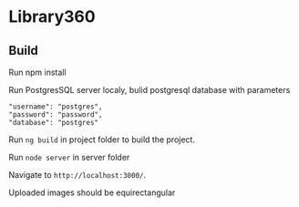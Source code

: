 # Library360


## Build

Run npm install

Run PostgresSQL server localy, bulid postgresql database with parameters

    "username": "postgres",
    "password": "password",
    "database": "postgres"

Run `ng build` in project folder to build the project. 

Run `node server` in server folder

Navigate to `http://localhost:3000/`. 

Uploaded images should be equirectangular 
